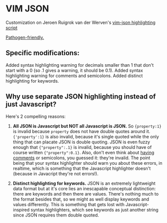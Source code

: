 VIM JSON
========

Customization on Jeroen Ruigrok van der Werven's [vim-json highlighting script](http://www.vim.org/scripts/script.php?script_id=1945)

[Pathogen-friendly.](https://github.com/tpope/vim-pathogen)

Specific modifications:
-----------------------

Added syntax highlighting warning for decimals smaller than 1 that don't start with a 0 (so .1 gives a warning, it should be 0.1).
Added syntax highlighting warning for comments and semicolons.
Added distinct highlighting for keywords.


Why use separate JSON highlighting instead of just Javascript?
--------------------------------------------------------------

Here's 2 compelling reasons:

1. **All JSON is Javascript but NOT all Javascript is JSON.** So `{property:1}` is invalid because `property` does not have double quotes around it. `{'property':1}` is also invalid, because it's single quoted while the only thing that can placate JSON is double quoting. JSON is even fuzzy enough that `{"property":.1}` is invalid, because you should have of course written `{"property":0.1}`. Also, don't even think about [having comments](http://stackoverflow.com/questions/244777/can-i-comment-a-json-file) or semicolons, you guessed it: they're invalid. The point being that your syntax highlighter should warn you about these errors, in realtime, which is something that the Javascript highlighter doesn't (because in Javacript they're not errors!).

2. **Distinct highlighting for keywords.** JSON is an extremely lightweight data format but at it's core lies an inescapable conceptual distinction: there are keywords and then there are values. There's nothing much to the format besides that, so we might as well display keywords and values differently. This is something that gets lost with Javascript-inspired syntax highlighters, which see keywords as just another string since JSON requires them double quoted.
